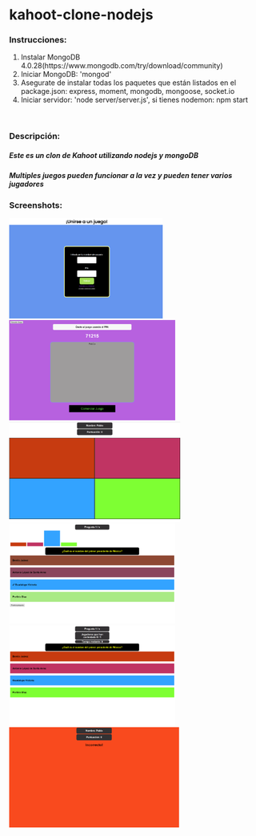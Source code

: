 # kahoot-clone-nodejs
<h3>Instrucciones:</h3>
<ol>
  <li>Instalar MongoDB 4.0.28(https://www.mongodb.com/try/download/community)</li>
  <li>Iniciar MongoDB: 'mongod'</li>
  <li>Asegurate de instalar todas los paquetes que están listados en el package.json: express, moment, mongodb, mongoose, socket.io</li>
  <li>Iniciar servidor: 'node server/server.js',  si tienes nodemon: npm start  </li>
</ol>
<br>
<h3>Descripción:</h3>
<h5>Este es un clon de Kahoot utilizando nodejs y mongoDB</h5>
<h5>Multiples juegos pueden funcionar a la vez y pueden tener varios jugadores</h5>
<h3>Screenshots:</h3>
<img src="Screenshots/join.png" height="200" width="auto" alt="Player Join"/>
<img src="Screenshots/hostJoin.png" height="200" width="auto" alt="Host Lobby"/>
<img src="Screenshots/player.png" height="200" width="auto" alt="Player"/>
<img src="Screenshots/questionResults.png" height="200" width="auto" alt="Question Results"/>
<img src="Screenshots/hostQuestion.png" height="200" width="auto" alt="Host Question"/>
<img src="Screenshots/incorrect.png" height="200" width="auto" alt="Player Results"/>
